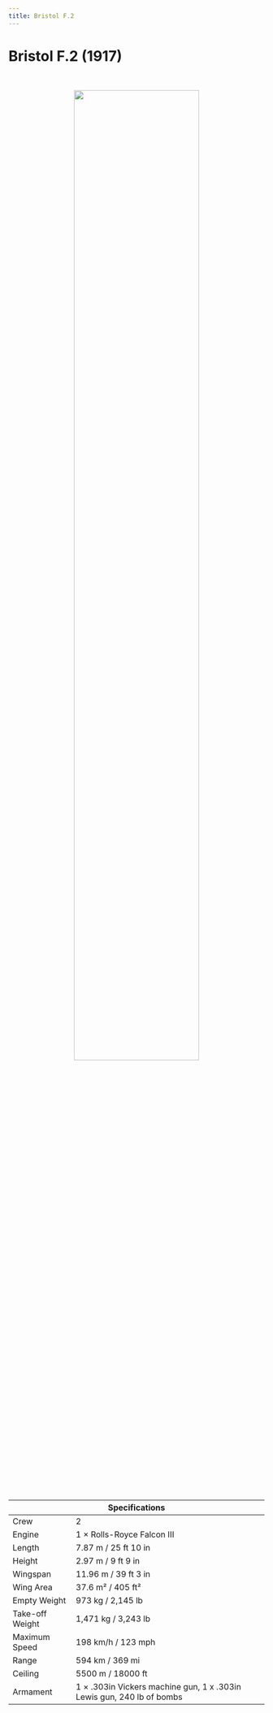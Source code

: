 ```yaml
---
title: Bristol F.2
---
```


<h1 class="center-header">Bristol F.2 (1917)</h1>

<br>

<p align="center">
  <img src="../images/bristol_f2.jpg" width="70%">
</p>

<br>

<table class="table_component">
  <thead>
    <tr>
      <th colspan="2" class="header">Specifications</th>
    </tr>
  </thead>
  <tbody>
    <tr>
      <td>Crew</td>
      <td>2</td>
    </tr>
    <tr>
      <td>Engine</td>
      <td>1 × Rolls-Royce Falcon III</td>
    </tr>
    <tr>
      <td>Length</td>
      <td>7.87 m / 25 ft 10 in</td>
    </tr>
    <tr>
      <td>Height</td>
      <td>2.97 m / 9 ft 9 in</td>
    </tr>
    <tr>
      <td>Wingspan</td>
      <td>11.96 m / 39 ft 3 in</td>
    </tr>
    <tr>
      <td>Wing Area</td>
      <td>37.6 m² / 405 ft²</td>
    </tr>
    <tr>
      <td>Empty Weight</td>
      <td>973 kg / 2,145 lb</td>
    </tr>
    <tr>
      <td>Take-off Weight</td>
      <td>1,471 kg / 3,243 lb</td>
    </tr>
    <tr>
      <td>Maximum Speed</td>
      <td>198 km/h / 123 mph</td>
    </tr>
    <tr>
      <td>Range</td>
      <td>594 km / 369 mi</td>
    </tr>
    <tr>
      <td>Ceiling</td>
      <td>5500 m / 18000 ft</td>
    </tr>
    <tr>
      <td>Armament</td>
      <td>1 × .303in Vickers machine gun, 1 x .303in Lewis gun, 240 lb of bombs</td>
    </tr>
  </tbody>
</table>

<br>